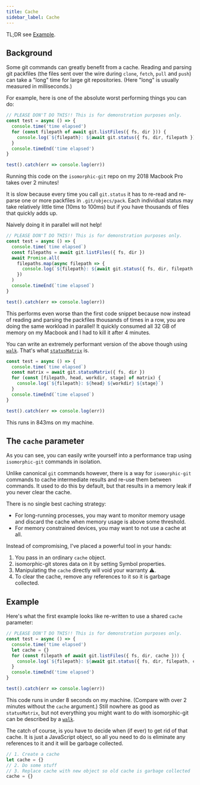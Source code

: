 ```yaml
---
title: Cache
sidebar_label: Cache
---
```


TL;DR see [Example](#example).

## Background

Some git commands can greatly benefit from a cache.
Reading and parsing git packfiles (the files sent over the wire during `clone`, `fetch`, `pull` and `push`) can take a "long" time for large git repositories.
(Here "long" is usually measured in milliseconds.)

For example, here is one of the absolute worst performing things you can do:

```js
// PLEASE DON'T DO THIS!! This is for demonstration purposes only.
const test = async () => {
  console.time('time elapsed')
  for (const filepath of await git.listFiles({ fs, dir })) {
    console.log(`${filepath}: ${await git.status({ fs, dir, filepath })}`)
  }
  console.timeEnd('time elapsed')
}

test().catch(err => console.log(err))
```

Running this code on the `isomorphic-git` repo on my 2018 Macbook Pro takes over 2 minutes!

It is slow because every time you call `git.status` it has to re-read and re-parse one or more packfiles in `.git/objecs/pack`.
Each individual status may take relatively little time (10ms to 100ms) but if you have thousands of files that quickly adds up.

Naively doing it in parallel will not help!

```js
// PLEASE DON'T DO THIS!! This is for demonstration purposes only.
const test = async () => {
  console.time(`time elapsed`)
  const filepaths = await git.listFiles({ fs, dir })
  await Promise.all(
    filepaths.map(async filepath => {
      console.log(`${filepath}: ${await git.status({ fs, dir, filepath })}`)
    })
  )
  console.timeEnd(`time elapsed`)
}

test().catch(err => console.log(err))
```

This performs even worse than the first code snippet because now instead of reading and parsing the packfiles thousands of times in a row, you are doing the same workload in parallel!
It quickly consumed all 32 GB of memory on my Macbook and I had to kill it after 4 minutes.

You can write an extremely performant version of the above though using [`walk`](./walk.html).
That's what [`statusMatrix`](./statusMatrix.html) is.

```js
const test = async () => {
  console.time(`time elapsed`)
  const matrix = await git.statusMatrix({ fs, dir })
  for (const [filepath, head, workdir, stage] of matrix) {
    console.log(`${filepath}: ${head} ${workdir} ${stage}`)
  }
  console.timeEnd(`time elapsed`)
}

test().catch(err => console.log(err))
```

This runs in 843ms on my machine.

## The `cache` parameter

As you can see, you can easily write yourself into a performance trap using `isomorphic-git` commands in isolation.

Unlike canonical `git` commands however, there is a way for `isomorphic-git` commands to cache intermediate results
and re-use them between commands.
It used to do this by default, but that results in a memory leak if you never clear the cache.

There is no single best caching strategy:
- For long-running processes, you may want to monitor memory usage and discard the cache when memory usage is above some threshold.
- For memory constrained devices, you may want to not use a cache at all.

Instead of compromising, I've placed a powerful tool in your hands:
1. You pass in an ordinary `cache` object.
2. isomorphic-git stores data on it by setting Symbol properties.
3. Manipulating the `cache` directly will void your warranty ⚠️.
4. To clear the cache, remove any references to it so it is garbage collected.

## Example

Here's what the first example looks like re-written to use a shared `cache` parameter:

```js
// PLEASE DON'T DO THIS!! This is for demonstration purposes only.
const test = async () => {
  console.time('time elapsed')
  let cache = {}
  for (const filepath of await git.listFiles({ fs, dir, cache })) {
    console.log(`${filepath}: ${await git.status({ fs, dir, filepath, cache })}`)
  }
  console.timeEnd('time elapsed')
}

test().catch(err => console.log(err))
```

This code runs in under 8 seconds on my machine.
(Compare with over 2 minutes without the `cache` argument.)
Still nowhere as good as `statusMatrix`, but not everything you might want to do with isomorphic-git can be described by a [`walk`](./walk.html).

The catch of course, is you have to decide when (if ever) to get rid of that cache.
It is just a JavaScript object, so all you need to do is eliminate any references to it and it will be garbage collected.

```js
// 1. Create a cache
let cache = {}
// 2. Do some stuff
// 3. Replace cache with new object so old cache is garbage collected
cache = {}
```
